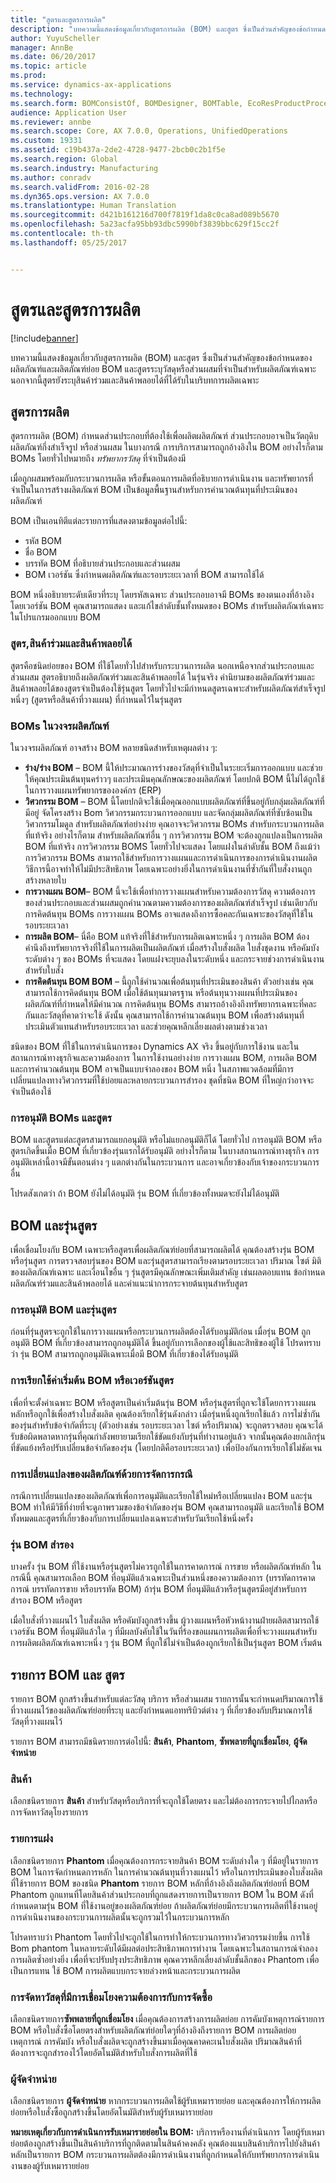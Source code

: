```yaml
---
title: "สูตรและสูตรการผลิต"
description: "บทความนี้แสดงข้อมูลเกี่ยวกับสูตรการผลิต (BOM) และสูตร ซึ่งเป็นส่วนสำคัญของข้อกำหนดของผลิตภัณฑ์และผลิตภัณฑ์ย่อย BOM และสูตรระบุวัสดุหรือส่วนผสมที่จำเป็นสำหรับผลิตภัณฑ์เฉพาะ นอกจากนี้สูตรยังระบุสินค้าร่วมและสินค้าพลอยได้ที่ได้รับในบริบทการผลิตเฉพาะ"
author: YuyuScheller
manager: AnnBe
ms.date: 06/20/2017
ms.topic: article
ms.prod: 
ms.service: dynamics-ax-applications
ms.technology: 
ms.search.form: BOMConsistOf, BOMDesigner, BOMTable, EcoResProductProcessManufacturingWorkspace
audience: Application User
ms.reviewer: annbe
ms.search.scope: Core, AX 7.0.0, Operations, UnifiedOperations
ms.custom: 19331
ms.assetid: c19b437a-2de2-4728-9477-2bcb0c2b1f5e
ms.search.region: Global
ms.search.industry: Manufacturing
ms.author: conradv
ms.search.validFrom: 2016-02-28
ms.dyn365.ops.version: AX 7.0.0
ms.translationtype: Human Translation
ms.sourcegitcommit: d421b161216d700f7819f1da8c0ca8ad089b5670
ms.openlocfilehash: 5a23acfa95bb93dbc5990bf3839bbc629f15cc2f
ms.contentlocale: th-th
ms.lasthandoff: 05/25/2017


---
```


# <a name="bills-of-materials-and-formulas"></a>สูตรและสูตรการผลิต

[!include[banner](../includes/banner.md)]


บทความนี้แสดงข้อมูลเกี่ยวกับสูตรการผลิต (BOM) และสูตร ซึ่งเป็นส่วนสำคัญของข้อกำหนดของผลิตภัณฑ์และผลิตภัณฑ์ย่อย BOM และสูตรระบุวัสดุหรือส่วนผสมที่จำเป็นสำหรับผลิตภัณฑ์เฉพาะ นอกจากนี้สูตรยังระบุสินค้าร่วมและสินค้าพลอยได้ที่ได้รับในบริบทการผลิตเฉพาะ 

<a name="bills-of-materials"></a>สูตรการผลิต
------------------

สูตรการผลิต (BOM) กำหนดส่วนประกอบที่ต้องใช้เพื่อผลิตผลิตภัณฑ์ ส่วนประกอบอาจเป็นวัตถุดิบ ผลิตภัณฑ์กึ่งสำเร็จรูป หรือส่วนผสม ในบางกรณี การบริการสามารถถูกอ้างอิงใน BOM อย่างไรก็ตาม BOMs โดยทั่วไปหมายถึง *ทรัพยากรวัสดุ* ที่จำเป็นต้องมี  

เมื่อถูกผสมพร้อมกับกระบวนการผลิต หรือขั้นตอนการผลิตที่อธิบายการดำเนินงาน และทรัพยากรที่จำเป็นในการสร้างผลิตภัณฑ์ BOM เป็นข้อมูลพื้นฐานสำหรับการคำนวณต้นทุนที่ประเมินของผลิตภัณฑ์  

BOM เป็นเอนทิตีแต่ละรายการที่แสดงตามข้อมูลต่อไปนี้:

-   รหัส BOM
-   ชื่อ BOM
-   บรรทัด BOM ที่อธิบายส่วนประกอบและส่วนผสม
-   BOM เวอร์ชัน ซึ่งกำหนดผลิตภัณฑ์และรอบระยะเวลาที่ BOM สามารถใช้ได้

BOM หนึ่งอธิบายระดับเดียวที่ระบุ โดยรหัสเฉพาะ ส่วนประกอบอาจมี BOMs ของตนเองที่อ้างอิง โดยเวอร์ชัน BOM คุณสามารถแสดง และแก้ไขลำดับชั้นทั้งหมดของ BOMs สำหรับผลิตภัณฑ์เฉพาะในโปรแกรมออกแบบ BOM

### <a name="formulas-co-products-and-by-products"></a>สูตร,สินค้าร่วมและสินค้าพลอยได้

สูตรคือชนิดย่อยของ BOM ที่ใช้โดยทั่วไปสำหรับกระบวนการผลิต นอกเหนือจากส่วนประกอบและส่วนผสม สูตรอธิบายถึงผลิตภัณฑ์ร่วมและสินค้าพลอยได้ ในรุ่นจริง คำนิยามของผลิตภัณฑ์ร่วมและสินค้าพลอยได้ของสูตรจำเป็นต้องใช้รุ่นสูตร โดยทั่วไปจะมีกำหนดสูตรเฉพาะสำหรับผลิตภัณฑ์สำเร็จรูปหนึ่งๆ (สูตรหรือสินค้าที่วางแผน) ที่กำหนดไว้ในรุ่นสูตร

### <a name="boms-in-the-product-lifecycle"></a>BOMs ในวงจรผลิตภัณฑ์

ในวงจรผลิตภัณฑ์ อาจสร้าง BOM หลายชนิดสำหรับเหตุผลต่าง ๆ:

-   **ร่าง/ร่าง BOM** – BOM นี้ให้ประมาณการร่างของวัสดุที่จำเป็นในระยะเริ่มการออกแบบ และช่วยให้คุณประเมินต้นทุนคร่าวๆ และประเมินคุณลักษณะของผลิตภัณฑ์ โดยปกติ BOM นี้ไม่ได้ถูกใช้ในการวางแผนทรัพยากรขององค์กร (ERP)
-   **วิศวกรรม BOM** – BOM นี้โดยปกติจะใช้เมื่อคุณออกแบบผลิตภัณฑ์ที่ขึ้นอยู่กับกลุ่มผลิตภัณฑ์ที่มีอยู่ จัดโครงสร้าง Bom วิศวกรรมกระบวนการออกแบบ และจัดกลุ่มผลิตภัณฑ์ที่ซับซ้อนเป็นวิศวกรรมโมดูล สำหรับผลิตภัณฑ์อย่างง่าย คุณอาจจะวิศวกรรม BOMs สำหรับกระบวนการผลิตที่แท้จริง อย่างไรก็ตาม สำหรับผลิตภัณฑ์อื่น ๆ การวิศวกรรม BOM จะต้องถูกแปลงเป็นการผลิต BOM ที่แท้จริง การวิศวกรรม BOMS โดยทั่วไปจะแสดง โดยแฝงในลำดับชั้น BOM ถึงแม้ว่าการวิศวกรรม BOMs สามารถใช้สำหรับการวางแผนและการดำเนินการของการดำเนินงานผลิต วิธีการนี้อาจทำให้ไม่มีประสิทธิภาพ โดยเฉพาะอย่างยิ่งในการดำเนินงานที่ซ้ำกันที่ใบสั่งงานถูกสร้างหลายใบ
-   **การวางแผน BOM**– BOM นี้จะใช้เพื่อทำการวางแผนสำหรับความต้องการวัสดุ ความต้องการของส่วนประกอบและส่วนผสมถูกคำนวณตามความต้องการของผลิตภัณฑ์สำเร็จรูป เช่นเดียวกับการคิดต้นทุน BOMs การวางแผน BOMs อาจแสดงถึงการซื้อคละกันเฉพาะของวัสดุที่ใช้ในรอบระยะเวลา
-   **การผลิต BOM**– นี่คือ BOM แท้จริงที่ใช้สำหรับการผลิตเฉพาะหนึ่ง ๆ การผลิต BOM ต้องคำนึงถึงทรัพยากรจริงที่ใช้ในการผลิตเป็นผลิตภัณฑ์ เมื่อสร้างใบสั่งผลิต ใบสั่งชุดงาน หรือคัมบัง ระดับต่าง ๆ ของ BOMs ที่จะแสดง โดยแฝงจะยุบลงในระดับหนึ่ง และกระจายช่วงการดำเนินงานสำหรับใบสั่ง
-   **การคิดต้นทุน BOM BOM** – นี้ถูกใช้คำนวณเพื่อต้นทุนที่ประเมินของสินค้า ตัวอย่างเช่น คุณสามารถใช้การคิดต้นทุน BOM เมื่อใช้ต้นทุนมาตรฐาน หรือต้นทุนวางแผนที่ประเมินของผลิตภัณฑ์ที่กำหนดให้มีคำนวณ การคิดต้นทุน BOMs สามารถอ้างอิงถึงทรัพยากรเฉพาะที่คละกันและวัสดุที่คาดว่าจะใช้ ดังนั้น คุณสามารถใช้การคำนวณต้นทุน BOM เพื่อสร้างต้นทุนที่ประเมินตัวแทนสำหรับรอบระยะเวลา และช่วยคุณหลีกเลี่ยงผลต่างตามช่วงเวลา

ชนิดของ BOM ที่ใช้ในการดำเนินการของ Dynamics AX จริง ขึ้นอยู่กับการใช้งาน และในสถานการณ์ทางธุรกิจและความต้องการ ในการใช้งานอย่างง่าย การวางแผน BOM, การผลิต BOM และการคำนวณต้นทุน BOM อาจเป็นแบบจำลองของ BOM หนึ่ง ในสภาพแวดล้อมที่มีการเปลี่ยนแปลงทางวิศวกรรมที่ใช้บ่อยและหลายกระบวนการสำรอง ชุดที่ชนิด BOM ที่ใหญ่กว่าอาจจะจำเป็นต้องใช้

### <a name="approval-of-boms-and-formulas"></a>การอนุมัติ BOMs และสูตร

BOM และสูตรแต่ละสูตรสามารถแยกอนุมัติ หรือไม่แยกอนุมัติก็ได้ โดยทั่วไป การอนุมัติ BOM หรือสูตรเกิดขึ้นเมื่อ BOM ที่เกี่ยวข้องรุ่นแรกได้รับอนุมัติ อย่างไรก็ตาม ในบางสถานการณ์ทางธุรกิจ การอนุมัติเหล่านี้อาจมีขั้นตอนต่าง ๆ แตกต่างกันในกระบวนการ และอาจเกี่ยวข้องกับเจ้าของกระบวนการอื่น  

โปรดสังเกตว่า ถ้า BOM ยังไม่ได้อนุมัติ รุ่น BOM ที่เกี่ยวข้องทั้งหมดจะยังไม่ได้อนุมัติ

## <a name="bom-and-formula-versions"></a>BOM และรุ่นสูตร
เพื่อเชื่อมโยงกับ BOM เฉพาะหรือสูตรเพื่อผลิตภัณฑ์ย่อยที่สามารถผลิตได้ คุณต้องสร้างรุ่น BOM หรือรุ่นสูตร การตรวจสอบรุ่นของ BOM และรุ่นสูตรสามารถเรียงตามรอบระยะเวลา ปริมาณ ไซต์ มิติของผลิตภัณฑ์เฉพาะ และเงื่อนไขอื่น ๆ รุ่นสูตรมีคุณลักษณะเพิ่มเติมสำคัญ เช่นผลตอบแทน ข้อกำหนดผลิตภัณฑ์ร่วมและสินค้าพลอยได้ และคำแนะนำการกระจายต้นทุนสำหรับสูตร

### <a name="approval-of-bom-and-formula-versions"></a>การอนุมัติ BOM และรุ่นสูตร

ก่อนที่รุ่นสูตรจะถูกใช้ในการวางแผนหรือกระบวนการผลิตต้องได้รับอนุมัติก่อน เมื่อรุ่น BOM ถูกอนุมัติ BOM ที่เกี่ยวข้องสามารถถูกอนุมัติได้ ขึ้นอยู่กับการเลือกของผู้ใช้และสิทธิของผู้ใช้ โปรดทราบว่า รุ่น BOM สามารถถูกอนุมัติเฉพาะเมื่อมี BOM ที่เกี่ยวข้องได้รับอนุมัติ

### <a name="activation-of-the-default-bom-or-formula-version"></a>การเรียกใช้ค่าเริ่มต้น BOM หรือเวอร์ชันสูตร

เพื่อที่จะตั้งค่าเฉพาะ BOM หรือสูตรเป็นค่าเริ่มต้นรุ่น BOM หรือรุ่นสูตรที่ถูกจะใช้โดยการวางแผนหลักหรือถูกใช้เพื่อสร้างใบสั่งผลิต คุณต้องเรียกใช้รุ่นดังกล่าว เมื่อรุ่นหนึ่งถูกเรียกใช้แล้ว การไม่ซ้ำกันของรุ่นสำหรับข้อจำกัดที่ระบุ (ตัวอย่างเช่น รอบระยะเวลา ไซต์ หรือปริมาณ) จะถูกตรวจสอบ คุณจะได้รับข้อผิดพลาดหากรุ่นที่คุณกำลังพยายามเรียกใช้ขัดแย้งกับรุ่นที่ทำงานอยู่แล้ว จากนั้นคุณต้องยกเลิกรุ่นที่ขัดแย้งหรือปรับเปลี่ยนข้อจำกัดของรุ่น (โดยปกติคือรอบระยะเวลา) เพื่อป้องกันการเรียกใช้ไม่ชัดเจน

### <a name="product-change-with-case-management"></a>การเปลี่ยนแปลงของผลิตภัณฑ์ด้วยการจัดการกรณี

กรณีการเปลี่ยนแปลงของผลิตภัณฑ์เพื่อการอนุมัติและเรียกใช้ใหม่หรือเปลี่ยนแปลง BOM และรุ่น BOM ทำให้มีวิธีที่ง่ายที่จะดูภาพรวมของข้อจำกัดของรุ่น BOM คุณสามารถอนุมัติ และเรียกใช้ BOM ทั้งหมดและสูตรที่เกี่ยวข้องกับการเปลี่ยนแปลงเฉพาะสำหรับวันเรียกใช้หนึ่งครั้ง

### <a name="alternative-bom-versions"></a>รุ่น BOM สำรอง

บางครั้ง รุ่น BOM ที่ใช้งานหรือรุ่นสูตรไม่ควรถูกใช้ในการคาดการณ์ การขาย หรือผลิตภัณฑ์หลัก ในกรณีนี้ คุณสามารถเลือก BOM ที่อนุมัติแล้วเฉพาะเป็นส่วนหนึ่งของความต้องการ (บรรทัดการคาดการณ์ บรรทัดการขาย หรือบรรทัด BOM) ถ้ารุ่น BOM ที่อนุมัติแล้วหรือรุ่นสูตรมีอยู่สำหรับการสำรอง BOM หรือสูตร  

เมื่อใบสั่งที่วางแผนไว้ ใบสั่งผลิต หรือคัมบังถูกสร้างขึ้น ผู้วางแผนหรือหัวหน้างานฝ่ายผลิตสามารถใช้เวอร์ชัน BOM ที่อนุมัติแล้วใด ๆ ที่มีผลบังคับใช้ในวันที่ร้องขอแผนการผลิตเพื่อที่จะวางแผนสำหรับการผลิตผลิตภัณฑ์เฉพาะหนึ่ง ๆ รุ่น BOM ที่ถูกใช้ไม่จำเป็นต้องถูกเรียกใช้เป็นรุ่นสูตร BOM เริ่มต้น

## <a name="bom-and-formula-lines"></a>รายการ BOM และ สูตร
รายการ BOM ถูกสร้างขึ้นสำหรับแต่ละวัสดุ บริการ หรือส่วนผสม รายการนั้นจะกำหนดปริมาณการใช้ที่วางแผนไว้ของผลิตภัณฑ์ย่อยที่ระบุ และยังกำหนดแอททริบิวต์ต่าง ๆ ที่เกี่ยวข้องกับปริมาณการใช้วัสดุที่วางแผนไว้  

รายการ BOM สามารถมีชนิดรายการต่อไปนี้: **สินค้า**, **Phantom**, **ซัพพลายที่ถูกเชื่อมโยง**, **ผู้จัดจำหน่าย**

### <a name="item"></a>สินค้า

เลือกชนิดรายการ **สินค้า** สำหรับวัสดุหรือบริการที่จะถูกใช้โดยตรง และไม่ต้องการกระจายไปไกลหรือการจัดหาวัสดุโยงรายการ

### <a name="phantom"></a>รายการแฝง

เลือกชนิดรายการ **Phantom** เมื่อคุณต้องการกระจายสินค้า BOM ระดับล่างใด ๆ ที่มีอยู่ในรายการ BOM ในการจัดกำหนดการหลัก ในการคำนวณต้นทุนที่วางแผนไว้ หรือในการประเมินของใบสั่งผลิตที่ใช้รายการ BOM ของชนิด **Phantom** รายการ BOM หลักที่อ้างอิงถึงผลิตภัณฑ์ย่อยที่ BOM Phantom ถูกแทนที่โดยสินค้าส่วนประกอบที่ถูกแสดงรายการเป็นรายการ BOM ใน BOM ดังที่กำหนดตามรุ่น BOM ที่ใช้งานอยู่ของผลิตภัณฑ์ย่อย ถ้าผลิตภัณฑ์ย่อยมีกระบวนการผลิตที่ใช้งานอยู่ การดำเนินงานของกระบวนการผลิตนั้นจะถูกรวมไว้ในกระบวนการหลัก  

โปรดทราบว่า Phantom โดยทั่วไปจะถูกใช้ในการทำให้กระบวนการทางวิศวกรรมง่ายขึ้น การใช้ Bom phantom ในหลายระดับได้มีผลต่อประสิทธิภาพการทำงาน โดยเฉพาะในสถานการณ์จำลองการผลิตซ้ำอย่างยิ่ง เพื่อที่จะปรับปรุงประสิทธิภาพ คุณควรหลีกเลี่ยงลำดับชั้นลึกของ Phantom เพื่อเป็นการแทน ใช้ BOM การผลิตแบบกระจายล่วงหน้าและกระบวนการผลิต

### <a name="pegged-supply"></a>การจัดหาวัสดุที่มีการเชื่อมโยงความต้องการกับการจัดซื้อ

เลือกชนิดรายการ**ซัพพลายที่ถูกเชื่อมโยง** เมื่อคุณต้องการสร้างการผลิตย่อย การคัมบังเหตุการณ์รายการ BOM หรือใบสั่งซื้อโดยตรงสำหรับผลิตภัณฑ์ย่อยใดๆที่อ้างอิงถึงรายการ BOM การผลิตย่อย เหตุการณ์ การคัมบัง หรือใบสั่งผลิตจะถูกสร้างขึ้นมาเมื่อคุณคาดคะเนใบสั่งผลิต ปริมาณสินค้าที่ต้องการจะถูกสำรองไว้โดยอัตโนมัติสำหรับใบสั่งการผลิตที่ใช้

### <a name="vendor"></a>ผู้จัดจำหน่าย

เลือกชนิดรายการ **ผู้จัดจำหน่าย** หากกระบวนการผลิตใช้ผู้รับเหมารายย่อย และคุณต้องการให้การผลิตย่อยหรือใบสั่งซื้อถูกสร้างขึ้นโดยอัตโนมัติสำหรับผู้รับเหมารายย่อย  

**หมายเหตุเกี่ยวกับการดำเนินการรับเหมารายย่อยใน BOM:** บริการหรืองานที่ดำเนินการ โดยผู้รับเหมาย่อยต้องถูกสร้างขึ้นเป็นสินค้าบริการที่ถูกติดตามในสินค้าคงคลัง คุณต้องแนบสินค้าบริการไปยังสินค้าหลักเป็นรายการ BOM กระบวนการผลิตต้องมีการดำเนินงานที่ถูกกำหนดให้กับทรัพยากรการดำเนินงานของผู้รับเหมารายย่อย




